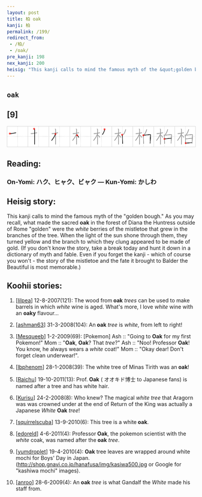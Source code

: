 ```yaml
---
layout: post
title: 柏 oak
kanji: 柏
permalink: /199/
redirect_from:
 - /柏/
 - /oak/
pre_kanji: 198
nex_kanji: 200
heisig: "This kanji calls to mind the famous myth of the &quot;golden bough.&quot; As you may recall, what made the sacred <b>oak</b> in the forest of Diana the Huntress outside of Rome &quot;golden&quot; were the <i>white</i> berries of the mistletoe that grew in the branches of the tree. When the light of the sun shone through them, they turned yellow and the branch to which they clung appeared to be made of gold. (If you don't know the story, take a break today and hunt it down in a dictionary of myth and fable. Even if you forget the kanji - which of course you won't - the story of the mistletoe and the fate it brought to Balder the Beautiful is most memorable.)"
---
```


## `oak`

## [9]

<div class="stroke"><img src="../images/E69F8F.png" /></div>

## Reading:

### On-Yomi: ハク、ヒャク、ビャク &mdash; Kun-Yomi: かしわ

## Heisig story:

This kanji calls to mind the famous myth of the &quot;golden bough.&quot; As you may recall, what made the sacred <b>oak</b> in the forest of Diana the Huntress outside of Rome &quot;golden&quot; were the <i>white</i> berries of the mistletoe that grew in the branches of the tree. When the light of the sun shone through them, they turned yellow and the branch to which they clung appeared to be made of gold. (If you don't know the story, take a break today and hunt it down in a dictionary of myth and fable. Even if you forget the kanji - which of course you won't - the story of the mistletoe and the fate it brought to Balder the Beautiful is most memorable.)

## Koohii stories:

1) [<a href="http://kanji.koohii.com/profile/lilpea">lilpea</a>] 12-8-2007(121): The wood from<strong> oak</strong> <em>trees</em> can be used to make barrels in which <em>white</em> wine is aged. What&#039;s more, I love <em>white</em> wine with an <strong>oaky</strong> flavour...

2) [<a href="http://kanji.koohii.com/profile/ashman63">ashman63</a>] 31-3-2008(104): An<strong> oak</strong> <em>tree</em> is <em>white</em>, from left to right!

3) [<a href="http://kanji.koohii.com/profile/Mesqueeb">Mesqueeb</a>] 1-2-2009(69): [Pokemon] Ash :: &quot;Going to <strong>Oak</strong> for my first Pokemon!&quot; Mom :: &quot;<strong>Oak</strong>, <strong>Oak</strong>? That <em>tree</em>?&quot; Ash :: &quot;Noo! Professor <strong>Oak</strong>! You know, he always wears a <em>white</em> coat!&quot; Mom :: &quot;Okay dear! Don&#039;t forget clean underwear!&quot;.

4) [<a href="http://kanji.koohii.com/profile/lbphenom">lbphenom</a>] 28-1-2008(39): The white tree of Minas Tirith was an<strong> oak</strong>!

5) [<a href="http://kanji.koohii.com/profile/Raichu">Raichu</a>] 19-10-2011(13): Prof.<strong> Oak</strong> ( オオキド博士 to Japanese fans) is named after a tree and has white hair.

6) [<a href="http://kanji.koohii.com/profile/Kurisu">Kurisu</a>] 24-2-2008(8): Who knew? The magical <em>white</em> <em>tree</em> that Aragorn was was crowned under at the end of Return of the King was actually a Japanese <em>White</em> <strong>Oak</strong> <em>tree</em>!

7) [<a href="http://kanji.koohii.com/profile/squirrelscuba">squirrelscuba</a>] 13-9-2010(6): This tree is a white<strong> oak</strong>.

8) [<a href="http://kanji.koohii.com/profile/edoreld">edoreld</a>] 4-6-2011(4): Professor<strong> Oak</strong>, the pokemon scientist with the <em>white</em> coak, was named after the<strong> oak</strong> <em>tree</em>.

9) [<a href="http://kanji.koohii.com/profile/yumdroplet">yumdroplet</a>] 19-4-2010(4): <strong>Oak</strong> tree leaves are wrapped around white mochi for Boys&#039; Day in Japan. (<a href="http://shop.gnavi.co.jp/hanafusa/img/kasiwa500.jpg">http://shop.gnavi.co.jp/hanafusa/img/kasiwa500.jpg</a> or Google for &quot;kashiwa mochi&quot; images).

10) [<a href="http://kanji.koohii.com/profile/anroo">anroo</a>] 28-6-2009(4): An<strong> oak</strong> <em>tree</em> is what Gandalf the <em>White</em> made his staff from.
